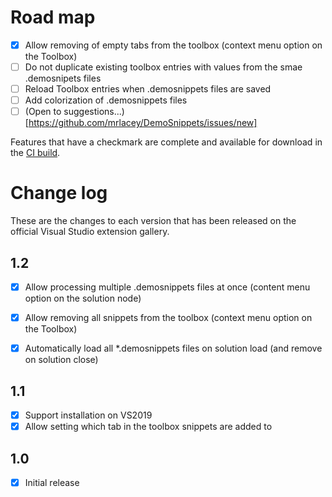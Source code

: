 # Road map

- [x] Allow removing of empty tabs from the toolbox (context menu option on the Toolbox)
- [ ] Do not duplicate existing toolbox entries with values from the smae .demosnipets files
- [ ] Reload Toolbox entries when .demosnippets files are saved
- [ ] Add colorization of .demosnippets files
- [ ] (Open to suggestions...)[https://github.com/mrlacey/DemoSnippets/issues/new]

Features that have a checkmark are complete and available for
download in the
[CI build](http://vsixgallery.com/extension/DemoSnippets.e2d68c23-8599-40e8-b402-a57060bf3d29/).

# Change log

These are the changes to each version that has been released
on the official Visual Studio extension gallery.

## 1.2

- [x] Allow processing multiple .demosnippets files at once (content menu option on the solution node)
- [x] Allow removing all snippets from the toolbox (context menu option on the Toolbox)
- [X] Automatically load all *.demosnippets files on solution load (and remove on solution close)


## 1.1

- [x] Support installation on VS2019
- [x] Allow setting which tab in the toolbox snippets are added to

## 1.0

- [x] Initial release
